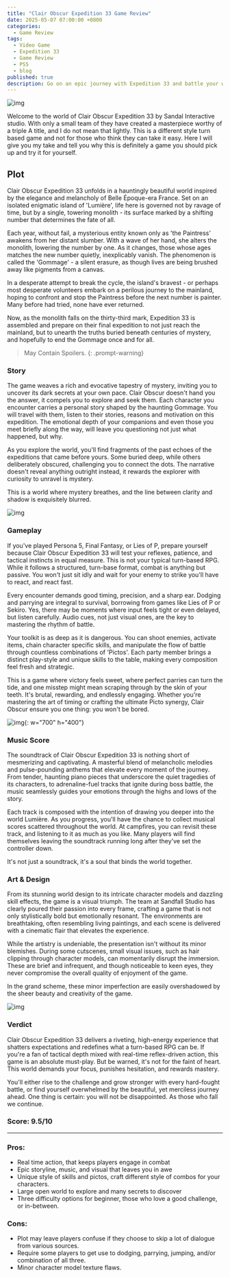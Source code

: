 ```yaml
---
title: "Clair Obscur Expedition 33 Game Review"
date: 2025-05-07 07:00:00 +0800
categories: 
  - Game Review
tags: 
  - Video Game
  - Expedition 33
  - Game Review
  - PS5
  - blog
published: true
description: Go on an epic journey with Expedition 33 and battle your way through to destroy the Paintress so she will never paint death again.
---
```

![img](/assets/Game-Review-img/Expedition-33/1.png)

Welcome to the world of Clair Obscur Expedition 33 by Sandal Interactive studio. With only a small team of they have
created a masterpiece worthy of a triple A title, and I do not mean that lightly. This is a different style turn based
game and not for those who think they can take it easy. Here I will give you my take and tell you why this is definitely a 
game you should pick up and try it for yourself. 


## Plot
Clair Obscur Expedition 33 unfolds in a hauntingly beautiful world inspired by the elegance and melancholy of Belle Époque-era France.
Set on an isolated enigmatic island of 'Lumière', life here is governed not by ravage of time, but by a single, towering monolith - its
surface marked by a shifting number that determines the fate of all. 

Each year, without fail, a mysterious entity known only as 'the Paintress' awakens from her distant slumber. With a wave of her hand, she alters
the monolith, lowering the number by one. As it changes, those whose ages matches the new number quietly, inexplicably vanish.
The phenomenon is called the 'Gommage' - a silent erasure, as though lives are being brushed away like pigments from a canvas.

In a desperate attempt to break the cycle, the island's bravest - or perhaps most desperate volunteers embark on a perilous journey
to the mainland, hoping to confront and stop the Paintress before the next number is painter. Many before had tried, none have ever returned.

Now, as the monolith falls on the thirty-third mark, Expedition 33 is assembled and prepare on their final expedition to not just
reach the mainland, but to unearth the truths buried beneath centuries of mystery, and hopefully to end the Gommage once and for all.

> May Contain Spoilers.
{: .prompt-warning}


### Story
The game weaves a rich and evocative tapestry of mystery, inviting you to uncover its dark secrets at your own pace.
Clair Obscur doesn't hand you the answer, it compels you to explore and seek them. Each character you encounter carries a personal story
shaped by the haunting Gommage. You will travel with them, listen to their stories, reasons and motivation on this expedition. The emotional
depth of your companions and even those you meet briefly along the way, will leave you questioning not just what happened, but why.

As you explore the world, you'll find fragments of the past echoes of the expeditions that came before yours. Some buried deep, while
others deliberately obscured, challenging you to connect the dots. The narrative doesn't reveal anything outright instead, it rewards
the explorer with curiosity to unravel is mystery.

This is a world where mystery breathes, and the line between clarity and shadow is exquisitely blurred.

![img](/assets/Game-Review-img/Expedition-33/4.jpg)

### Gameplay
If you've played Persona 5, Final Fantasy, or Lies of P, prepare yourself because Clair Obscur Expedition 33 will test your
reflexes, patience, and tactical instincts in equal measure. This is not your typical turn-based RPG. While it follows a structured,
turn-base format, combat is anything but passive. You won't just sit idly and wait for your enemy to strike you'll have to react,
and react fast.

Every encounter demands good timing, precision, and a sharp ear. Dodging and parrying are integral to survival, borrowing from games like Lies of P or Sekiro.
Yes, there may be moments where input feels tight or even delayed, but listen carefully. Audio cues, not just visual ones, are the key to mastering the rhythm of battle.

Your toolkit is as deep as it is dangerous. You can shoot enemies, activate items, chain character specific skills, and manipulate
the flow of battle through countless combinations of 'Pictos'. Each party member brings a distinct play-style and unique skills to the table,
making every composition feel fresh and strategic.

This is a game where victory feels sweet, where perfect parries can turn the tide, and one misstep might mean scraping through by
the skin of your teeth. It's brutal, rewarding, and endlessly engaging. Whether you're mastering the art of timing or crafting the ultimate Picto
synergy, Clair Obscur ensure you one thing: you won't be bored.

![img](/assets/Game-Review-img/Expedition-33/3.jpg){: w="700" h="400"}

### Music Score
The soundtrack of Clair Obscur Expedition 33 is nothing short of mesmerizing and captivating. A masterful blend of melancholic melodies and 
pulse-pounding anthems that elevate every moment of the journey. From tender, haunting piano pieces that underscore the quiet tragedies of its characters,
to adrenaline-fuel tracks that ignite during boss battle, the music seamlessly guides your emotions through the highs and lows of the story.

Each track is composed with the intention of drawing you deeper into the world Lumière. As you progress, you'll have the chance
to collect musical scores scattered throughout the world. At campfires, you can revisit these track, and listening to it as much as you like.
Many players will find themselves leaving the soundtrack running long after they've set the controller down. 

It's not just a soundtrack, it's a soul that binds the world together.


### Art & Design
From its stunning world design to its intricate character models and dazzling skill effects, the game is a visual triumph.
The team at Sandfall Studio has clearly poured their passion into every frame, crafting a game that is not only stylistically bold
but emotionally resonant. The environments are breathtaking, often resembling living paintings, and each scene is delivered with a cinematic
flair that elevates the experience.

While the artistry is undeniable, the presentation isn't without its minor blemishes. During some cutscenes, small visual issues, such as 
hair clipping through character models, can momentarily disrupt the immersion. These are brief and infrequent, and though noticeable 
to keen eyes, they never compromise the overall quality of enjoyment of the game.

In the grand scheme, these minor imperfection are easily overshadowed by the sheer beauty and creativity of the game.

![img](/assets/Game-Review-img/Expedition-33/2.jpg)
### Verdict 
Clair Obscur Expedition 33 delivers a riveting, high-energy experience that shatters expectations and redefines what a turn-based RPG can be.
If you're a fan of tactical depth mixed with real-time reflex-driven action, this game is an absolute must-play. But be warned, it's not for the faint of heart.
This world demands your focus, punishes hesitation, and rewards mastery.

You'll either rise to the challenge and grow stronger with every hard-fought battle, or find yourself overwhelmed by the beautiful,
yet merciless journey ahead. One thing is certain: you will not be disappointed. As those who fall we continue.

###  Score: 9.5/10

--------------------------------------------------

### Pros:

 - Real time action, that keeps players engage in combat 
 - Epic storyline, music, and visual that leaves you in awe
 - Unique style of skills and pictos, craft different style of combos for your characters.
 - Large open world to explore and many secrets to discover
 - Three difficulty options for beginner, those who love a good challenge, or in-between.

### Cons:
 - Plot may leave players confuse if they choose to skip a lot of dialogue from various sources. 
 - Require some players to get use to dodging, parrying, jumping, and/or combination of all three.
 - Minor character model texture flaws. 
